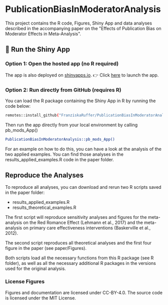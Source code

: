 # PublicationBiasInModeratorAnalysis

This project contains the  R code, Figures, Shiny App and data analyses described in the accompanying 
paper on the "Effects of Publication Bias on Moderator Effects in Meta-Analysis".

## 🚀 Run the Shiny App
### Option 1: Open the hosted app (no R required)

The app is also deployed on [shinyapps.io](https://www.shinyapps.io/?utm_source=chatgpt.com).
👉 Click [here](https://franziskaruffer.shinyapps.io/shiny/) to launch the app.


### Option 2: Run directly from GitHub (requires R)

You can load the R package containing the Shiny App in R by running the code below:

```bash
remotes::install_github("FranziskaRuffer/PublicationBiasInModeratorAnalysis")
```

Then run the app directly from your local environment by calling pb_mods_App()

```bash
PublicationBiasInModeratorAnalysis::pb_mods_App()
```
For an example on how to do this, you can have a look at the analysis of the 
two applied examples. You can find those analyses in the results_applied_examples.R
code in the paper folder. 


## Reproduce the Analyses 

To reproduce all analyses, you can download and rerun two R scripts saved
in the paper folder: 
* results_applied_examples.R
* results_theoretical_examples.R

The first script will reproduce sensitivity analyses and figures for the meta-analysis
on the Red Romance Effect (Lehmann et al., 2017) and the meta-analysis on
primary care effectiveness interventions (Baskerville et al., 2012).

The second script reproduces all theoretical analyses and the first four figure
in the paper (see paper/Figures). 

Both scripts load all the necessary functions from this R package (see R folder), 
as well as all the necessary additional R packages in the versions used for the 
original analysis. 

### License Figures
Figures and documentation are licensed under CC-BY-4.0. The source code is licensed under the MIT License.

